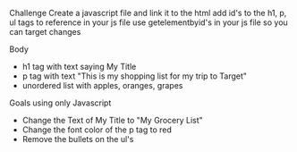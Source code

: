 Challenge
Create a javascript file and link it to the html
add id's to the h1, p, ul tags to reference in your js file
use getelementbyid's in your js file so you can target changes

Body

- h1 tag with text saying My Title
- p tag with text "This is my shopping list for my trip to Target"
- unordered list with apples, oranges, grapes

Goals using only Javascript

- Change the Text of My Title to "My Grocery List"
- Change the font color of the p tag to red
- Remove the bullets on the ul's
